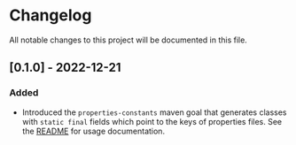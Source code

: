 # Changelog

All notable changes to this project will be documented in this file.


## [0.1.0] - 2022-12-21

### Added

- Introduced the `properties-constants` maven goal that generates classes with `static final` fields which point to the keys of properties files.
See the [README](https://github.com/jaygazula27/easy-resources-maven-plugin/blob/v0.1.0/README.md#properties-constants) for usage documentation.